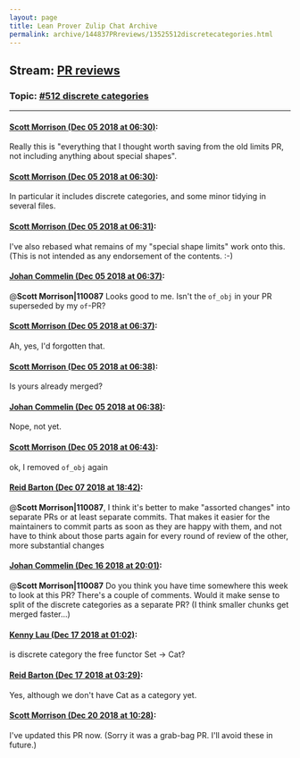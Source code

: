 ```yaml
---
layout: page
title: Lean Prover Zulip Chat Archive 
permalink: archive/144837PRreviews/13525512discretecategories.html
---
```


## Stream: [PR reviews](index.html)
### Topic: [#512 discrete categories](13525512discretecategories.html)

---

#### [Scott Morrison (Dec 05 2018 at 06:30)](https://leanprover.zulipchat.com/#narrow/stream/144837-PR%20reviews/topic/%23512%20discrete%20categories/near/150904838):
Really this is "everything that I thought worth saving from the old limits PR, not including anything about special shapes".

#### [Scott Morrison (Dec 05 2018 at 06:30)](https://leanprover.zulipchat.com/#narrow/stream/144837-PR%20reviews/topic/%23512%20discrete%20categories/near/150904883):
In particular it includes discrete categories, and some minor tidying in several files.

#### [Scott Morrison (Dec 05 2018 at 06:31)](https://leanprover.zulipchat.com/#narrow/stream/144837-PR%20reviews/topic/%23512%20discrete%20categories/near/150904974):
I've also rebased what remains of my "special shape limits" work onto this. (This is not intended as any endorsement of the contents. :-)

#### [Johan Commelin (Dec 05 2018 at 06:37)](https://leanprover.zulipchat.com/#narrow/stream/144837-PR%20reviews/topic/%23512%20discrete%20categories/near/150905483):
@**Scott Morrison|110087** Looks good to me. Isn't the `of_obj` in your PR superseded by my `of`-PR?

#### [Scott Morrison (Dec 05 2018 at 06:37)](https://leanprover.zulipchat.com/#narrow/stream/144837-PR%20reviews/topic/%23512%20discrete%20categories/near/150905494):
Ah, yes, I'd forgotten that.

#### [Scott Morrison (Dec 05 2018 at 06:38)](https://leanprover.zulipchat.com/#narrow/stream/144837-PR%20reviews/topic/%23512%20discrete%20categories/near/150905496):
Is yours already merged?

#### [Johan Commelin (Dec 05 2018 at 06:38)](https://leanprover.zulipchat.com/#narrow/stream/144837-PR%20reviews/topic/%23512%20discrete%20categories/near/150905546):
Nope, not yet.

#### [Scott Morrison (Dec 05 2018 at 06:43)](https://leanprover.zulipchat.com/#narrow/stream/144837-PR%20reviews/topic/%23512%20discrete%20categories/near/150905778):
ok, I removed `of_obj` again

#### [Reid Barton (Dec 07 2018 at 18:42)](https://leanprover.zulipchat.com/#narrow/stream/144837-PR%20reviews/topic/%23512%20discrete%20categories/near/151128542):
@**Scott Morrison|110087**, I think it's better to make "assorted changes" into separate PRs or at least separate commits.
That makes it easier for the maintainers to commit parts as soon as they are happy with them, and not have to think about those parts again for every round of review of the other, more substantial changes

#### [Johan Commelin (Dec 16 2018 at 20:01)](https://leanprover.zulipchat.com/#narrow/stream/144837-PR%20reviews/topic/%23512%20discrete%20categories/near/151891968):
@**Scott Morrison|110087** Do you think you have time somewhere this week to look at this PR? There's a couple of comments. Would it make sense to split of the discrete categories as a separate PR? (I think smaller chunks get merged faster...)

#### [Kenny Lau (Dec 17 2018 at 01:02)](https://leanprover.zulipchat.com/#narrow/stream/144837-PR%20reviews/topic/%23512%20discrete%20categories/near/151902875):
is discrete category the free functor Set -> Cat?

#### [Reid Barton (Dec 17 2018 at 03:29)](https://leanprover.zulipchat.com/#narrow/stream/144837-PR%20reviews/topic/%23512%20discrete%20categories/near/151907735):
Yes, although we don't have Cat as a category yet.

#### [Scott Morrison (Dec 20 2018 at 10:28)](https://leanprover.zulipchat.com/#narrow/stream/144837-PR%20reviews/topic/%23512%20discrete%20categories/near/152244018):
I've updated this PR now. (Sorry it was a grab-bag PR. I'll avoid these in future.)

